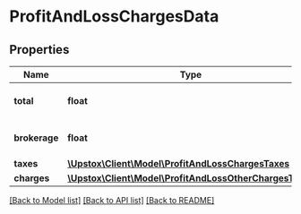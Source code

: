 # ProfitAndLossChargesData

## Properties
Name | Type | Description | Notes
------------ | ------------- | ------------- | -------------
**total** | **float** | Total charges for the user | [optional] 
**brokerage** | **float** | Brokerage charges for the order | [optional] 
**taxes** | [**\Upstox\Client\Model\ProfitAndLossChargesTaxes**](ProfitAndLossChargesTaxes.md) |  | [optional] 
**charges** | [**\Upstox\Client\Model\ProfitAndLossOtherChargesTaxes**](ProfitAndLossOtherChargesTaxes.md) |  | [optional] 

[[Back to Model list]](../../README.md#documentation-for-models) [[Back to API list]](../../README.md#documentation-for-api-endpoints) [[Back to README]](../../README.md)


